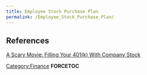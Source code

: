 ```yaml
---
title: Employee Stock Purchase Plan
permalink: /Employee_Stock_Purchase_Plan/
---
```


References
----------

[A Scary Movie: Filling Your 401(k) With Company Stock](http://www.nytimes.com/2015/03/21/your-money/a-scary-movie-filling-your-401-k-with-company-stock.html)

[Category:Finance](/Category:Finance "wikilink") __FORCETOC__